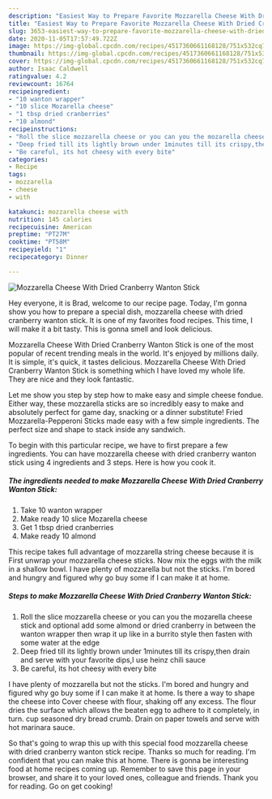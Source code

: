 ```yaml
---
description: "Easiest Way to Prepare Favorite Mozzarella Cheese With Dried Cranberry Wanton Stick"
title: "Easiest Way to Prepare Favorite Mozzarella Cheese With Dried Cranberry Wanton Stick"
slug: 3653-easiest-way-to-prepare-favorite-mozzarella-cheese-with-dried-cranberry-wanton-stick
date: 2020-11-05T17:57:49.722Z
image: https://img-global.cpcdn.com/recipes/4517360661168128/751x532cq70/mozzarella-cheese-with-dried-cranberry-wanton-stick-recipe-main-photo.jpg
thumbnail: https://img-global.cpcdn.com/recipes/4517360661168128/751x532cq70/mozzarella-cheese-with-dried-cranberry-wanton-stick-recipe-main-photo.jpg
cover: https://img-global.cpcdn.com/recipes/4517360661168128/751x532cq70/mozzarella-cheese-with-dried-cranberry-wanton-stick-recipe-main-photo.jpg
author: Isaac Caldwell
ratingvalue: 4.2
reviewcount: 16764
recipeingredient:
- "10 wanton wrapper"
- "10 slice Mozarella cheese"
- "1 tbsp dried cranberries"
- "10 almond"
recipeinstructions:
- "Roll the slice mozzarella cheese or you can you the mozarella cheese stick and optional add some almond or dried cranberry in between the wanton wrapper then wrap it up like in a burrito style then fasten with some water at the edge"
- "Deep fried till its lightly brown under 1minutes till its crispy,then drain and serve with your favorite dips,I use heinz chili sauce"
- "Be careful, its hot cheesy with every bite"
categories:
- Recipe
tags:
- mozzarella
- cheese
- with

katakunci: mozzarella cheese with 
nutrition: 145 calories
recipecuisine: American
preptime: "PT27M"
cooktime: "PT58M"
recipeyield: "1"
recipecategory: Dinner

---
```



![Mozzarella Cheese With Dried Cranberry Wanton Stick](https://img-global.cpcdn.com/recipes/4517360661168128/751x532cq70/mozzarella-cheese-with-dried-cranberry-wanton-stick-recipe-main-photo.jpg)

Hey everyone, it is Brad, welcome to our recipe page. Today, I'm gonna show you how to prepare a special dish, mozzarella cheese with dried cranberry wanton stick. It is one of my favorites food recipes. This time, I will make it a bit tasty. This is gonna smell and look delicious.

Mozzarella Cheese With Dried Cranberry Wanton Stick is one of the most popular of recent trending meals in the world. It's enjoyed by millions daily. It is simple, it's quick, it tastes delicious. Mozzarella Cheese With Dried Cranberry Wanton Stick is something which I have loved my whole life. They are nice and they look fantastic.

Let me show you step by step how to make easy and simple cheese fondue. Either way, these mozzarella sticks are so incredibly easy to make and absolutely perfect for game day, snacking or a dinner substitute! Fried Mozzarella-Pepperoni Sticks made easy with a few simple ingredients. The perfect size and shape to stack inside any sandwich.


To begin with this particular recipe, we have to first prepare a few ingredients. You can have mozzarella cheese with dried cranberry wanton stick using 4 ingredients and 3 steps. Here is how you cook it.

<!--inarticleads1-->

##### The ingredients needed to make Mozzarella Cheese With Dried Cranberry Wanton Stick:

1. Take 10 wanton wrapper
1. Make ready 10 slice Mozarella cheese
1. Get 1 tbsp dried cranberries
1. Make ready 10 almond


This recipe takes full advantage of mozzarella string cheese because it is First unwrap your mozzarella cheese sticks. Now mix the eggs with the milk in a shallow bowl. I have plenty of mozzarella but not the sticks. I&#39;m bored and hungry and figured why go buy some if I can make it at home. 

<!--inarticleads2-->

##### Steps to make Mozzarella Cheese With Dried Cranberry Wanton Stick:

1. Roll the slice mozzarella cheese or you can you the mozarella cheese stick and optional add some almond or dried cranberry in between the wanton wrapper then wrap it up like in a burrito style then fasten with some water at the edge
1. Deep fried till its lightly brown under 1minutes till its crispy,then drain and serve with your favorite dips,I use heinz chili sauce
1. Be careful, its hot cheesy with every bite


I have plenty of mozzarella but not the sticks. I&#39;m bored and hungry and figured why go buy some if I can make it at home. Is there a way to shape the cheese into Cover cheese with flour, shaking off any excess. The flour dries the surface which allows the beaten egg to adhere to it completely, in turn. cup seasoned dry bread crumb. Drain on paper towels and serve with hot marinara sauce. 

So that's going to wrap this up with this special food mozzarella cheese with dried cranberry wanton stick recipe. Thanks so much for reading. I'm confident that you can make this at home. There is gonna be interesting food at home recipes coming up. Remember to save this page in your browser, and share it to your loved ones, colleague and friends. Thank you for reading. Go on get cooking!
